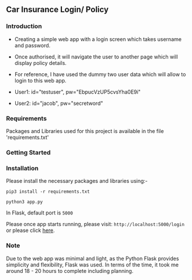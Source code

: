 <h2>Car Insurance Login/ Policy</h2>

<h3>Introduction</h3>

* Creating a simple web app with a login screen which takes username and password.

* Once authorised, it will navigate the user to another page which will display policy details.

* For reference, I have used the dummy two user data which will allow to login to this web app.

* User1: id="testuser", pw="EbpucVzUP5cvsYha0E9i"
* User2: id="jacob", pw="secretword"


<h3>Requirements</h3>

Packages and Libraries used for this project is available in the file 'requirements.txt'

<h3>Getting Started</h3>
<h3>Installation</h3>

Please install the necessary packages and libraries using:-

```
pip3 install -r requirements.txt
```

```
python3 app.py
```

In Flask, default port is ```5000```

Please once app starts running, please visit: ```http://localhost:5000/login```
or please click [here](http://localhost:5000/login).


<h3>Note</h3>
Due to the web app was minimal and light, as the Python Flask provides simplicity and flexibility, Flask was used.
In terms of the time, it took me around 18 - 20 hours to complete including planning.
